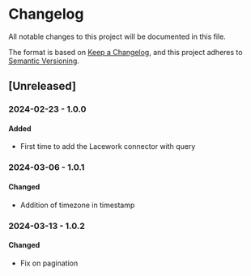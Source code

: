 # Changelog

All notable changes to this project will be documented in this file.

The format is based on [Keep a Changelog](https://keepachangelog.com/en/1.0.0/),
and this project adheres to [Semantic Versioning](https://semver.org/spec/v2.0.0.html).

## [Unreleased]

### 2024-02-23 - 1.0.0

#### Added

- First time to add the Lacework connector with query

### 2024-03-06 - 1.0.1

#### Changed

- Addition of timezone in timestamp

### 2024-03-13 - 1.0.2

#### Changed

- Fix on pagination
